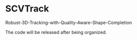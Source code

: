 # SCVTrack
Robust-3D-Tracking-with-Quality-Aware-Shape-Completion

The code will be released after being organized.
